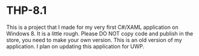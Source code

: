 # THP-8.1
This is a project that I made for my very first C#/XAML application on Windows 8.  It is a little rough. 
Please DO NOT copy code and publish in the store, you need to make your own version.
This is an old version of my application.  I plan on updating this application for UWP. 
